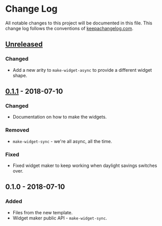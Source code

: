 # Change Log
All notable changes to this project will be documented in this file. This change log follows the conventions of [keepachangelog.com](http://keepachangelog.com/).

## [Unreleased]
### Changed
- Add a new arity to `make-widget-async` to provide a different widget shape.

## [0.1.1] - 2018-07-10
### Changed
- Documentation on how to make the widgets.

### Removed
- `make-widget-sync` - we're all async, all the time.

### Fixed
- Fixed widget maker to keep working when daylight savings switches over.

## 0.1.0 - 2018-07-10
### Added
- Files from the new template.
- Widget maker public API - `make-widget-sync`.

[Unreleased]: https://github.com/your-name/q-learning/compare/0.1.1...HEAD
[0.1.1]: https://github.com/your-name/q-learning/compare/0.1.0...0.1.1
